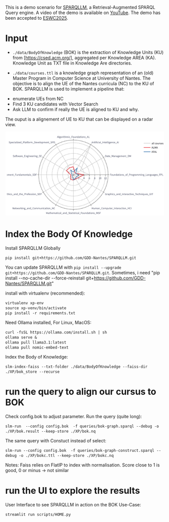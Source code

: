 
This is a demo scenario for [SPARQLLM](https://github.com/GDD-Nantes/SPARQLLM), a Retrieval-Augmented SPARQL Query engine. A video of the demo is available on [YouTube](https://www.youtube.com/watch?v=Oob2ci2TsGE). The demo has been accepted to [ESWC2025](https://2025.eswc-conferences.org/).


# Input

* `./data/BodyOfKnowledge` (BOK) is the extraction of Knowledge Units (KU) from [https://csed.acm.org/], aggregated per Knowledge AREA (KA). Knowledge Unit as TXT file in Knowledge Are directories.

* `./data/courses.ttl` is a knowledge graph representation of an (old) Master Program in Computer Science at University of Nantes. The objective is to align the UE of the Nantes curricula (NC) to the KU of BOK.
SPARQLLM is used to implement a pipeline that:
- enumerate UEs from NC
- Find 3 KU candidates with Vector Search
- Ask LLM to confirm if really the UE is aligned to KU and why. 

The ouput is a alignement of UE to KU that can be displayed on a radar view.

![BOK Radar](scripts/BOK-Radar.png)

# Index the Body Of Knowledge 

Install SPARQLLM Globally 

```
pip install git+https://github.com/GDD-Nantes/SPARQLLM.git
```
You can update SPARQLLM with `pip install --upgrade git+https://github.com/GDD-Nantes/SPARQLLM.git`.
Sometimes, i need "pip install --no-cache-dir --force-reinstall git+https://github.com/GDD-Nantes/SPARQLLM.git"

install with virtualenv (recommended):
```
virtualenv xp-env
source xp-venv/bin/activate
pip install -r requirements.txt
```

Need Ollama installed, For Linux, MacOS:
```
curl -fsSL https://ollama.com/install.sh | sh
ollama serve &
ollama pull llama3.1:latest
ollama pull nomic-embed-text
```

Index the Body of Knowledge:
```
slm-index-faiss --txt-folder ./data/BodyOfKnowledge --faiss-dir ./XP/bok_store --recurse 
```

# run the query to align our cursus to BOK

Check config.bok to adjust parameter. Run the query (quite long):
```
slm-run  --config config.bok  -f queries/bok-graph.sparql --debug -o ./XP/bok.result --keep-store ./XP/bok.nq 
```

The same query with Constuct instead of select:
```
slm-run --config config.bok  -f queries/bok-graph-construct.sparql --debug -o ./XP/bokc.ttl --keep-store ./XP/bokc.nq
```

Notes: 
Faiss relies on  FlatIP to index with  normalisation. Score close to 1 is good, 0 or minus -> not similar

# run the UI to explore the results

User Interface to see SPARQLLM in action on the BOK Use-Case:
```
streamlit run scripts/HOME.py
```

